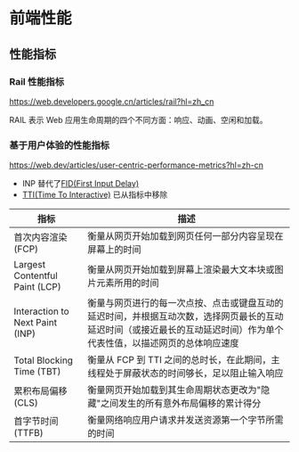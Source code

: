 # 前端性能

## 性能指标

### Rail 性能指标

https://web.developers.google.cn/articles/rail?hl=zh_cn

RAIL 表示 Web 应用生命周期的四个不同方面：响应、动画、空闲和加载。

### 基于用户体验的性能指标

https://web.dev/articles/user-centric-performance-metrics?hl=zh-cn

- INP 替代了[FID(First Input Delay)](https://web.dev/articles/fid?hl=zh_cn)
- [TTI(Time To Interactive)](https://web.dev/articles/tti?hl=zh-cn) 已从指标中移除

| 指标                            | 描述                                                                                                                                                                   |
| ------------------------------- | ---------------------------------------------------------------------------------------------------------------------------------------------------------------------- |
| 首次内容渲染 (FCP)              | 衡量从网页开始加载到网页任何一部分内容呈现在屏幕上的时间                                                                                                               |
| Largest Contentful Paint (LCP)  | 衡量从网页开始加载到屏幕上渲染最大文本块或图片元素所用的时间                                                                                                           |
| Interaction to Next Paint (INP) | 衡量与网页进行的每一次点按、点击或键盘互动的延迟时间，并根据互动次数，选择网页最长的互动延迟时间（或接近最长的互动延迟时间）作为单个代表性值，以描述网页的总体响应速度 |
| Total Blocking Time (TBT)       | 衡量从 FCP 到 TTI 之间的总时长，在此期间，主线程处于屏蔽状态的时间够长，足以阻止输入响应                                                                               |
| 累积布局偏移 (CLS)              | 衡量网页开始加载到其生命周期状态更改为"隐藏"之间发生的所有意外布局偏移的累计得分                                                                                       |
| 首字节时间 (TTFB)               | 衡量网络响应用户请求并发送资源第一个字节所需的时间                                                                                                                     |
